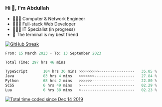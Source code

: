 <h3>Hi 👋, I'm Abdullah</h3>

- 👷🏼‍♂️ Computer & Network Engineer
- 👨🏻‍💻 Full-stack Web Developer
- 👨🏻‍💻 IT Specialist (in progress)
- 🖤 The terminal is my best friend

[![GitHub Streak](https://streak-stats.demolab.com?user=al3bad&theme=transparent&date_format=j%20M%5B%20Y%5D)](https://git.io/streak-stats)

<!--START_SECTION:waka-->

```python
From: 15 March 2023 - To: 13 September 2023

Total Time: 297 hrs 46 mins

TypeScript       104 hrs 36 mins >>>>>>>>>----------------   35.05 %
Java             83 hrs 4 mins   >>>>>>>------------------   27.84 %
Python           68 hrs 2 mins   >>>>>>-------------------   22.80 %
SCSS             6 hrs 49 mins   >------------------------   02.29 %
Lua              6 hrs 38 mins   >------------------------   02.23 %
```

<!--END_SECTION:waka-->

<p>
  <a href="https://wakatime.com/@ce2a2aac-0d6b-4d65-b864-8a4bcaf12967"><img src="https://wakatime.com/badge/user/ce2a2aac-0d6b-4d65-b864-8a4bcaf12967.svg" alt="Total time coded since Dec 14 2019" /></a>
</p>
